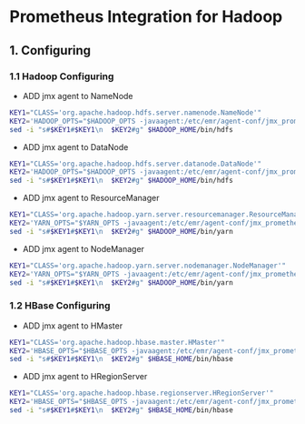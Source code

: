 # Prometheus Integration for Hadoop

## 1. Configuring

### 1.1 Hadoop Configuring

- ADD jmx agent to NameNode

```bash
KEY1="CLASS='org.apache.hadoop.hdfs.server.namenode.NameNode'"
KEY2='HADOOP_OPTS="$HADOOP_OPTS -javaagent:/etc/emr/agent-conf/jmx_prometheus_javaagent-0.16.1.jar=18020:/etc/emr/agent-conf/hadoop-jmx-rules.yml"'
sed -i "s#$KEY1#$KEY1\n  $KEY2#g" $HADOOP_HOME/bin/hdfs
```

- ADD jmx agent to DataNode

```bash
KEY1="CLASS='org.apache.hadoop.hdfs.server.datanode.DataNode'"
KEY2='HADOOP_OPTS="$HADOOP_OPTS -javaagent:/etc/emr/agent-conf/jmx_prometheus_javaagent-0.16.1.jar=18021:/etc/emr/agent-conf/hadoop-jmx-rules.yml"'
sed -i "s#$KEY1#$KEY1\n  $KEY2#g" $HADOOP_HOME/bin/hdfs
```

- ADD jmx agent to ResourceManager

```bash
KEY1="CLASS='org.apache.hadoop.yarn.server.resourcemanager.ResourceManager'"
KEY2='YARN_OPTS="$YARN_OPTS -javaagent:/etc/emr/agent-conf/jmx_prometheus_javaagent-0.16.1.jar=18032:/etc/emr/agent-conf/hadoop-jmx-rules.yml"'
sed -i "s#$KEY1#$KEY1\n  $KEY2#g" $HADOOP_HOME/bin/yarn
```

- ADD jmx agent to NodeManager

```bash
KEY1="CLASS='org.apache.hadoop.yarn.server.nodemanager.NodeManager'"
KEY2='YARN_OPTS="$YARN_OPTS -javaagent:/etc/emr/agent-conf/jmx_prometheus_javaagent-0.16.1.jar=18033:/etc/emr/agent-conf/hadoop-jmx-rules.yml"'
sed -i "s#$KEY1#$KEY1\n  $KEY2#g" $HADOOP_HOME/bin/yarn
```

### 1.2 HBase Configuring

- ADD jmx agent to HMaster

```bash
KEY1="CLASS='org.apache.hadoop.hbase.master.HMaster'"
KEY2='HBASE_OPTS="$HBASE_OPTS -javaagent:/etc/emr/agent-conf/jmx_prometheus_javaagent-0.16.1.jar=10160:/etc/emr/agent-conf/hadoop-jmx-rules.yml"'
sed -i "s#$KEY1#$KEY1\n  $KEY2#g" $HBASE_HOME/bin/hbase
```

- ADD jmx agent to HRegionServer

```bash
KEY1="CLASS='org.apache.hadoop.hbase.regionserver.HRegionServer'"
KEY2='HBASE_OPTS="$HBASE_OPTS -javaagent:/etc/emr/agent-conf/jmx_prometheus_javaagent-0.16.1.jar=10161:/etc/emr/agent-conf/hadoop-jmx-rules.yml"'
sed -i "s#$KEY1#$KEY1\n  $KEY2#g" $HBASE_HOME/bin/hbase
```
